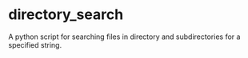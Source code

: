 # directory_search
A python script for searching files in directory and subdirectories for a specified string.
